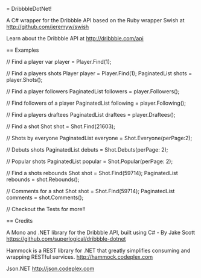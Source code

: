 = DribbbleDotNet! 

A C# wrapper for the Dribbble API based on the Ruby wrapper Swish at http://github.com/jeremyw/swish

Learn about the Dribbble API at http://dribbble.com/api
 
== Examples
    
  // Find a player
  var player = Player.Find(1);

  // Find a players shots
  Player player = Player.Find(1);
  PaginatedList<Shot> shots = player.Shots();

  // Find a player followers
  PaginatedList<Player> followers = player.Followers();

  // Find followers of a player
  PaginatedList<Player> following = player.Following();

  // Find a players draftees
  PaginatedList<Player> draftees = player.Draftees();

  // Find a shot
  Shot shot = Shot.Find(21603);

  // Shots by everyone
  PaginatedList<Shot> everyone = Shot.Everyone(perPage:2);
 
  // Debuts shots
  PaginatedList<Shot> debuts = Shot.Debuts(perPage: 2);

  // Popular shots
  PaginatedList<Shot> popular = Shot.Popular(perPage: 2);

  // Find a shots rebounds
  Shot shot = Shot.Find(59714);
  PaginatedList<Shot> rebounds = shot.Rebounds();

  // Comments for a shot
  Shot shot = Shot.Find(59714);
  PaginatedList<Comment> comments = shot.Comments();

  // Checkout the Tests for more!!

== Credits 

A Mono and .NET library for the Dribbble API, built using C# - By Jake Scott
https://github.com/superlogical/dribbble-dotnet

Hammock is a REST library for .NET that greatly simplifies consuming and wrapping RESTful services.
http://hammock.codeplex.com

Json.NET
http://json.codeplex.com


 

